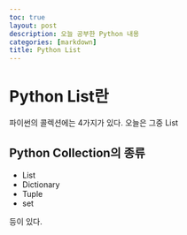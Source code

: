 ```yaml
---
toc: true
layout: post
description: 오늘 공부한 Python 내용
categories: [markdown]
title: Python List
---
```


# Python List란

파이썬의 콜렉션에는 4가지가 있다. 오늘은 그중 List

## Python Collection의 종류

* List
* Dictionary
* Tuple
* set

등이 있다.
